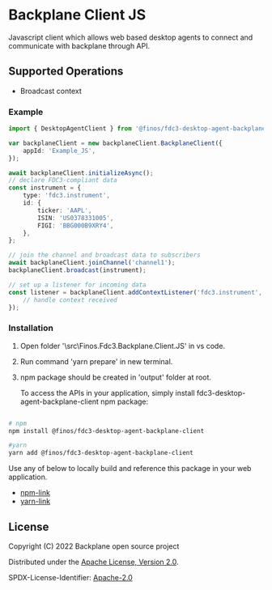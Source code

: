 # Backplane Client JS

Javascript client which allows web based desktop agents to connect and communicate with backplane through API.

## Supported Operations

- Broadcast context

### Example

```ts
import { DesktopAgentClient } from '@finos/fdc3-desktop-agent-backplane-client';

var backplaneClient = new backplaneClient.BackplaneClient({
	appId: 'Example_JS',
});

await backplaneClient.initializeAsync();
// declare FDC3-compliant data
const instrument = {
	type: 'fdc3.instrument',
	id: {
		ticker: 'AAPL',
		ISIN: 'US0378331005',
		FIGI: 'BBG000B9XRY4',
	},
};

// join the channel and broadcast data to subscribers
await backplaneClient.joinChannel('channel1');
backplaneClient.broadcast(instrument);

// set up a listener for incoming data
const listener = backplaneClient.addContextListener('fdc3.instrument', instrument => {
	// handle context received
});
```

### Installation

1. Open folder '\src\Finos.Fdc3.Backplane.Client.JS' in vs code.
2. Run command 'yarn prepare' in new terminal.
3. npm package should be created in 'output' folder at root.

   To access the APIs in your application, simply install fdc3-desktop-agent-backplane-client npm package:

```sh

# npm
npm install @finos/fdc3-desktop-agent-backplane-client

#yarn
yarn add @finos/fdc3-desktop-agent-backplane-client

```

Use any of below to locally build and reference this package in your web application.

- [npm-link](https://docs.npmjs.com/cli/link)
- [yarn-link](https://classic.yarnpkg.com/en/docs/cli/link/)

## License

Copyright (C) 2022 Backplane open source project

Distributed under the [Apache License, Version 2.0](http://www.apache.org/licenses/LICENSE-2.0).

SPDX-License-Identifier: [Apache-2.0](https://spdx.org/licenses/Apache-2.0)
